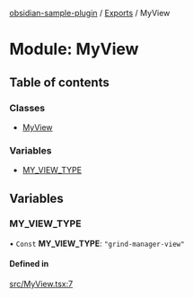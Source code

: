 [obsidian-sample-plugin](../README.md) / [Exports](../modules.md) / MyView

# Module: MyView

## Table of contents

### Classes

- [MyView](../classes/MyView.MyView.md)

### Variables

- [MY\_VIEW\_TYPE](MyView.md#my_view_type)

## Variables

### MY\_VIEW\_TYPE

• `Const` **MY\_VIEW\_TYPE**: ``"grind-manager-view"``

#### Defined in

[src/MyView.tsx:7](https://github.com/dromse/personal-grind-manager/blob/93620cd/src/MyView.tsx#L7)
